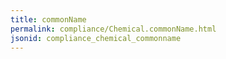 ```yaml
---
title: commonName
permalink: compliance/Chemical.commonName.html
jsonid: compliance_chemical_commonname
---
```

